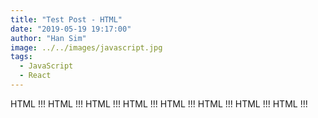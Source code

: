 ```yaml
---
title: "Test Post - HTML"
date: "2019-05-19 19:17:00"
author: "Han Sim"
image: ../../images/javascript.jpg
tags:
  - JavaScript
  - React
---
```


HTML !!!
HTML !!!
HTML !!!
HTML !!!
HTML !!!
HTML !!!
HTML !!!
HTML !!!
